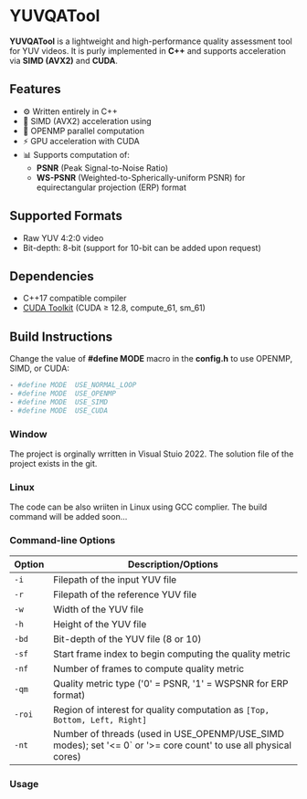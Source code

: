 # YUVQATool

**YUVQATool** is a lightweight and high-performance quality assessment tool for YUV videos. It is purly implemented in **C++** and supports acceleration via **SIMD (AVX2)** and **CUDA**.

## Features

- ⚙️ Written entirely in C++
- 🚀 SIMD (AVX2) acceleration using 
- 🚀 OPENMP parallel computation
- ⚡ GPU acceleration with CUDA
- 📊 Supports computation of:
  - **PSNR** (Peak Signal-to-Noise Ratio)
  - **WS-PSNR** (Weighted-to-Spherically-uniform PSNR) for equirectangular projection (ERP) format

## Supported Formats

- Raw YUV 4:2:0 video
- Bit-depth: 8-bit (support for 10-bit can be added upon request)

## Dependencies
- C++17 compatible compiler
- [CUDA Toolkit](https://developer.nvidia.com/cuda-toolkit) (CUDA ≥ 12.8, compute_61, sm_61)

## Build Instructions
Change the value of **#define MODE** macro in the **config.h** to use OPENMP, SIMD, or CUDA:
```sh
- #define MODE  USE_NORMAL_LOOP   
- #define MODE  USE_OPENMP     
- #define MODE  USE_SIMD
- #define MODE  USE_CUDA
```

### Window
The project is orginally wrritten in Visual Stuio 2022. The solution file of the project exists in the git.
### Linux
The code can be also wriiten in Linux using GCC complier. The build command will be added soon... 

### Command-line Options

| Option  | Description/Options                                                                                     |
|---------|---------------------------------------------------------------------------------------------------------|
| `-i`    | Filepath of the input YUV file                                                                          |
| `-r`    | Filepath of the reference YUV file                                                                      |
| `-w`    | Width of the YUV file                                                                                   |
| `-h`    | Height of the YUV file                                                                                  |
| `-bd`   | Bit-depth of the YUV file (8 or 10)                                                                     |
| `-sf`   | Start frame index to begin computing the quality metric                                                 |
| `-nf`   | Number of frames to compute quality metric                                               |
| `-qm`   | Quality metric type ('0' = PSNR, '1' = WSPSNR for ERP format)                                           |
| `-roi`  | Region of interest for quality computation as `[Top, Bottom, Left, Right]`                              |
| `-nt`   | Number of threads (used in USE_OPENMP/USE_SIMD modes); set '<= 0` or '>= core count' to use all physical cores)     |


### Usage














